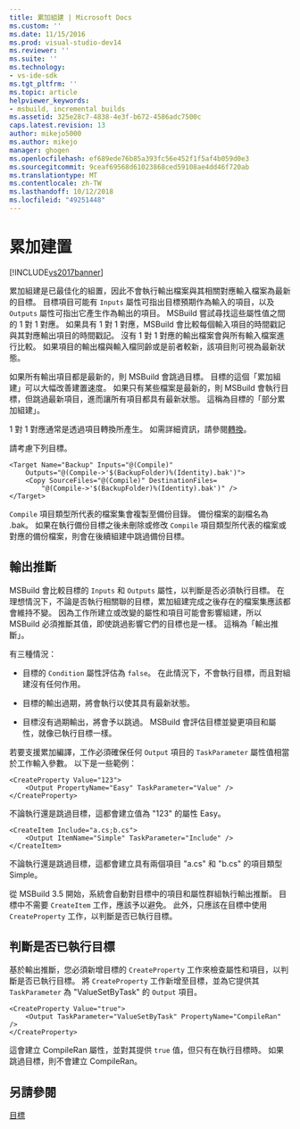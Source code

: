 ```yaml
---
title: 累加組建 | Microsoft Docs
ms.custom: ''
ms.date: 11/15/2016
ms.prod: visual-studio-dev14
ms.reviewer: ''
ms.suite: ''
ms.technology:
- vs-ide-sdk
ms.tgt_pltfrm: ''
ms.topic: article
helpviewer_keywords:
- msbuild, incremental builds
ms.assetid: 325e28c7-4838-4e3f-b672-4586adc7500c
caps.latest.revision: 13
author: mikejo5000
ms.author: mikejo
manager: ghogen
ms.openlocfilehash: ef689ede76b85a393fc56e452f1f5af4b059d0e3
ms.sourcegitcommit: 9ceaf69568d61023868ced59108ae4dd46f720ab
ms.translationtype: MT
ms.contentlocale: zh-TW
ms.lasthandoff: 10/12/2018
ms.locfileid: "49251448"
---
```

# <a name="incremental-builds"></a>累加建置
[!INCLUDE[vs2017banner](../includes/vs2017banner.md)]

  
累加組建是已最佳化的組置，因此不會執行輸出檔案與其相關對應輸入檔案為最新的目標。 目標項目可能有 `Inputs` 屬性可指出目標預期作為輸入的項目，以及 `Outputs` 屬性可指出它產生作為輸出的項目。 MSBuild 嘗試尋找這些屬性值之間的 1 對 1 對應。 如果具有 1 對 1 對應，MSBuild 會比較每個輸入項目的時間戳記與其對應輸出項目的時間戳記。 沒有 1 對 1 對應的輸出檔案會與所有輸入檔案進行比較。 如果項目的輸出檔與輸入檔同齡或是前者較新，該項目則可視為最新狀態。  
  
 如果所有輸出項目都是最新的，則 MSBuild 會跳過目標。 目標的這個「累加組建」可以大幅改善建置速度。 如果只有某些檔案是最新的，則 MSBuild 會執行目標，但跳過最新項目，進而讓所有項目都具有最新狀態。 這稱為目標的「部分累加組建」。  
  
 1 對 1 對應通常是透過項目轉換所產生。 如需詳細資訊，請參閱[轉換](../msbuild/msbuild-transforms.md)。  
  
 請考慮下列目標。  
  
```  
<Target Name="Backup" Inputs="@(Compile)"   
    Outputs="@(Compile->'$(BackupFolder)%(Identity).bak')">  
    <Copy SourceFiles="@(Compile)" DestinationFiles=  
        "@(Compile->'$(BackupFolder)%(Identity).bak')" />  
</Target>  
```  
  
 `Compile` 項目類型所代表的檔案集會複製至備份目錄。 備份檔案的副檔名為 .bak。 如果在執行備份目標之後未刪除或修改 `Compile` 項目類型所代表的檔案或對應的備份檔案，則會在後續組建中跳過備份目標。  
  
## <a name="output-inference"></a>輸出推斷  
 MSBuild 會比較目標的 `Inputs` 和 `Outputs` 屬性，以判斷是否必須執行目標。 在理想情況下，不論是否執行相關聯的目標，累加組建完成之後存在的檔案集應該都會維持不變。 因為工作所建立或改變的屬性和項目可能會影響組建，所以 MSBuild 必須推斷其值，即使跳過影響它們的目標也是一樣。 這稱為「輸出推斷」。  
  
 有三種情況：  
  
-   目標的 `Condition` 屬性評估為 `false`。 在此情況下，不會執行目標，而且對組建沒有任何作用。  
  
-   目標的輸出過期，將會執行以使其具有最新狀態。  
  
-   目標沒有過期輸出，將會予以跳過。 MSBuild 會評估目標並變更項目和屬性，就像已執行目標一樣。  
  
 若要支援累加編譯，工作必須確保任何 `Output` 項目的 `TaskParameter` 屬性值相當於工作輸入參數。 以下是一些範例：  
  
```  
<CreateProperty Value="123">  
    <Output PropertyName="Easy" TaskParameter="Value" />  
</CreateProperty>  
```  
  
 不論執行還是跳過目標，這都會建立值為 "123" 的屬性 Easy。  
  
```  
<CreateItem Include="a.cs;b.cs">  
    <Output ItemName="Simple" TaskParameter="Include" />  
</CreateItem>  
```  
  
 不論執行還是跳過目標，這都會建立具有兩個項目 "a.cs" 和 "b.cs" 的項目類型 Simple。  
  
 從 MSBuild 3.5 開始，系統會自動對目標中的項目和屬性群組執行輸出推斷。 目標中不需要 `CreateItem` 工作，應該予以避免。 此外，只應該在目標中使用 `CreateProperty` 工作，以判斷是否已執行目標。  
  
## <a name="determining-whether-a-target-has-been-run"></a>判斷是否已執行目標  
 基於輸出推斷，您必須新增目標的 `CreateProperty` 工作來檢查屬性和項目，以判斷是否已執行目標。 將 `CreateProperty` 工作新增至目標，並為它提供其 `TaskParameter` 為 "ValueSetByTask" 的 `Output` 項目。  
  
```  
<CreateProperty Value="true">  
    <Output TaskParameter="ValueSetByTask" PropertyName="CompileRan" />  
</CreateProperty>  
```  
  
 這會建立 CompileRan 屬性，並對其提供 `true` 值，但只有在執行目標時。 如果跳過目標，則不會建立 CompileRan。  
  
## <a name="see-also"></a>另請參閱  
 [目標](../msbuild/msbuild-targets.md)



